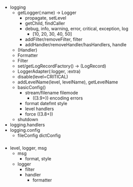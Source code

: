 - logging
  - getLogger(:name) -> Logger
    - propagate, setLevel
    - getChild, findCaller
    - debug, info, warning, error, critical, exception, log
      - [10, 20, 30, 40, 50]
    - addFilter/removeFilter, filter
    - addHandler/removeHandler/hasHandlers, handle
  - (Handler)
  - Formatter
  - Filter
  - set/getLogRecordFactory() -> (LogRecord)
  - LoggerAdapter(:logger, :extra)
  - disable(level=CRITICAL)
  - addLevelName(level, levelName), getLevelName
  - basicConfig()
    - stream/filename filemode 
      - ((3.9+)) encoding errors 
    - format datefmt style
    - level handlers
    - force ((3.8+))
  - shutdown
- logging.handlers
- logging.config
  - fileConfig dictConfig

###
- level, logger, msg
  - msg
    - format, style
  - logger
    - filter
    - handler
      - formatter
####
[-]:https://docs.python.org/zh-cn/3/howto/logging.html#useful-handlers
